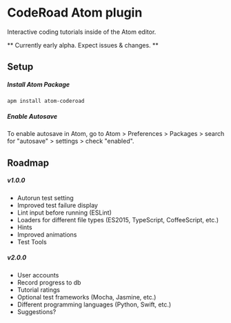 # CodeRoad Atom plugin

Interactive coding tutorials inside of the Atom editor.

** Currently early alpha. Expect issues & changes. **


## Setup

##### Install Atom Package

    apm install atom-coderoad

##### Enable Autosave

To enable autosave in Atom, go to Atom > Preferences > Packages > search for "autosave" > settings > check "enabled".

## Roadmap

##### v1.0.0
* Autorun test setting
* Improved test failure display
* Lint input before running (ESLint)
* Loaders for different file types (ES2015, TypeScript, CoffeeScript, etc.)
* Hints
* Improved animations
* Test Tools

##### v2.0.0
* User accounts
* Record progress to db
* Tutorial ratings
* Optional test frameworks (Mocha, Jasmine, etc.)
* Different programming languages (Python, Swift, etc.)
* Suggestions?
